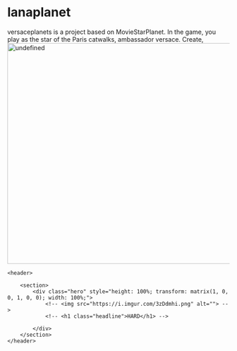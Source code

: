 # lanaplanet
versaceplanets is a project based on MovieStarPlanet. In the game, you play as the star of the Paris catwalks, ambassador versace. Create,
<img src="https://i.imgur.com/3zDdmhi.png" alt="undefined" height="500" width="1000">

<html lang="en"><head>
    <meta charset="UTF-8">
    <meta name="viewport" content="width=device-width, initial-scale=1.0">
    <meta http-equiv="X-UA-Compatible" content="ie=edge">
    <link rel="stylesheet" href="./style.css">
    <title>lanaplanet</title>
<style></style></head>
<body>

    <header>

        <section>
            <div class="hero" style="height: 100%; transform: matrix(1, 0, 0, 1, 0, 0); width: 100%;">
                <!-- <img src="https://i.imgur.com/3zDdmhi.png" alt=""> -->
                <!-- <h1 class="headline">HARD</h1> -->
                
            </div>
        </section>
    </header>
